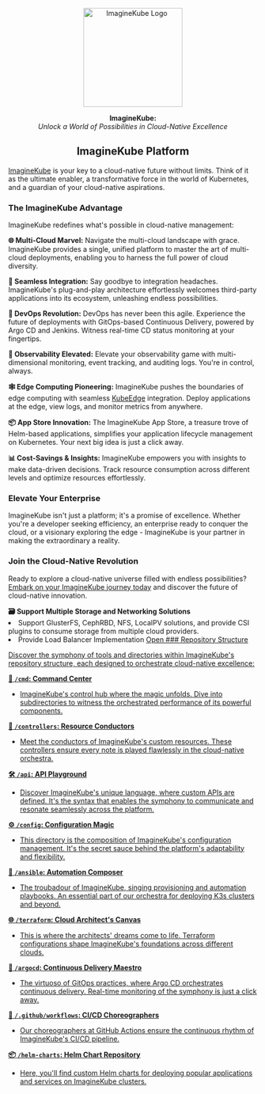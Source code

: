 <p align="center">
  <img src="https://imaginekube.com/images/imaginekube-logo.png" alt="ImagineKube Logo" width="200">
</p>
<p align="center">
  <b>ImagineKube:</b><br>
  <i>Unlock a World of Possibilities in Cloud-Native Excellence</i>
</p>

<h2 align="center">ImagineKube Platform</h2>

[ImagineKube](https://imaginekube.com/) is your key to a cloud-native future without limits. Think of it as the ultimate enabler, a transformative force in the world of Kubernetes, and a guardian of your cloud-native aspirations.

### The ImagineKube Advantage

ImagineKube redefines what's possible in cloud-native management:

**🌐 Multi-Cloud Marvel:** Navigate the multi-cloud landscape with grace. ImagineKube provides a single, unified platform to master the art of multi-cloud deployments, enabling you to harness the full power of cloud diversity.

**🚀 Seamless Integration:** Say goodbye to integration headaches. ImagineKube's plug-and-play architecture effortlessly welcomes third-party applications into its ecosystem, unleashing endless possibilities.

**🤖 DevOps Revolution:** DevOps has never been this agile. Experience the future of deployments with GitOps-based Continuous Delivery, powered by Argo CD and Jenkins. Witness real-time CD status monitoring at your fingertips.

**🌟 Observability Elevated:** Elevate your observability game with multi-dimensional monitoring, event tracking, and auditing logs. You're in control, always.

**🕸 Edge Computing Pioneering:** ImagineKube pushes the boundaries of edge computing with seamless [KubeEdge](https://kubeedge.io/en/) integration. Deploy applications at the edge, view logs, and monitor metrics from anywhere.

**📦 App Store Innovation:** The ImagineKube App Store, a treasure trove of Helm-based applications, simplifies your application lifecycle management on Kubernetes. Your next big idea is just a click away.

**📊 Cost-Savings & Insights:** ImagineKube empowers you with insights to make data-driven decisions. Track resource consumption across different levels and optimize resources effortlessly.

### Elevate Your Enterprise

ImagineKube isn't just a platform; it's a promise of excellence. Whether you're a developer seeking efficiency, an enterprise ready to conquer the cloud, or a visionary exploring the edge - ImagineKube is your partner in making the extraordinary a reality.

### Join the Cloud-Native Revolution

Ready to explore a cloud-native universe filled with endless possibilities? [Embark on your ImagineKube journey today](https://imaginekube.com/) and discover the future of cloud-native innovation.

  <summary><b>🗃 Support Multiple Storage and Networking Solutions</b></summary>
  <li>Support GlusterFS, CephRBD, NFS, LocalPV solutions, and provide CSI plugins to consume storage from multiple cloud providers.</li><li>Provide Load Balancer Implementation <a href="https://github.com/imaginekube/openelb">Open
### Repository Structure

Discover the symphony of tools and directories within ImagineKube's repository structure, each designed to orchestrate cloud-native excellence:

**🚀 `/cmd`: Command Center**
   - ImagineKube's control hub where the magic unfolds. Dive into subdirectories to witness the orchestrated performance of its powerful components.

**🎵 `/controllers`: Resource Conductors**
   - Meet the conductors of ImagineKube's custom resources. These controllers ensure every note is played flawlessly in the cloud-native orchestra.

**🛠 `/api`: API Playground**
   - Discover ImagineKube's unique language, where custom APIs are defined. It's the syntax that enables the symphony to communicate and resonate seamlessly across the platform.

**⚙️ `/config`: Configuration Magic**
   - This directory is the composition of ImagineKube's configuration management. It's the secret sauce behind the platform's adaptability and flexibility.

**🔧 `/ansible`: Automation Composer**
   - The troubadour of ImagineKube, singing provisioning and automation playbooks. An essential part of our orchestra for deploying K3s clusters and beyond.

**🌐 `/terraform`: Cloud Architect's Canvas**
   - This is where the architects' dreams come to life. Terraform configurations shape ImagineKube's foundations across different clouds.

**🌊 `/argocd`: Continuous Delivery Maestro**
   - The virtuoso of GitOps practices, where Argo CD orchestrates continuous delivery. Real-time monitoring of the symphony is just a click away.

**🚦 `/.github/workflows`: CI/CD Choreographers**
   - Our choreographers at GitHub Actions ensure the continuous rhythm of ImagineKube's CI/CD pipeline.

**📦 `/helm-charts`: Helm Chart Repository**
   - Here, you'll find custom Helm charts for deploying popular applications and services on ImagineKube clusters.

